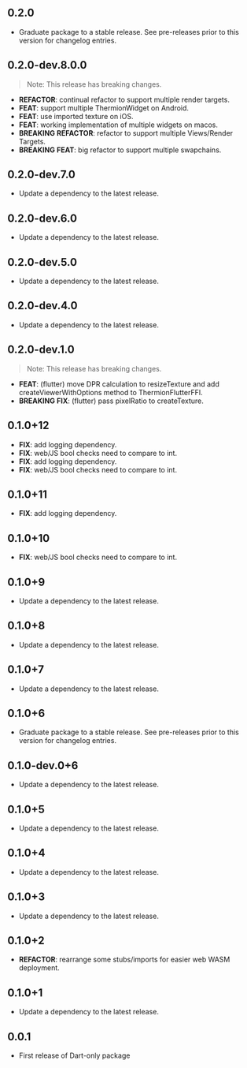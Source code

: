 ## 0.2.0

 - Graduate package to a stable release. See pre-releases prior to this version for changelog entries.

## 0.2.0-dev.8.0.0

> Note: This release has breaking changes.

 - **REFACTOR**: continual refactor to support multiple render targets.
 - **FEAT**: support multiple ThermionWidget on Android.
 - **FEAT**: use imported texture on iOS.
 - **FEAT**: working implementation of multiple widgets on macos.
 - **BREAKING** **REFACTOR**: refactor to support multiple Views/Render Targets.
 - **BREAKING** **FEAT**: big refactor to support multiple swapchains.

## 0.2.0-dev.7.0

 - Update a dependency to the latest release.

## 0.2.0-dev.6.0

 - Update a dependency to the latest release.

## 0.2.0-dev.5.0

 - Update a dependency to the latest release.

## 0.2.0-dev.4.0

 - Update a dependency to the latest release.

## 0.2.0-dev.1.0

> Note: This release has breaking changes.

 - **FEAT**: (flutter) move DPR calculation to resizeTexture and add createViewerWithOptions method to ThermionFlutterFFI.
 - **BREAKING** **FIX**: (flutter) pass pixelRatio to createTexture.

## 0.1.0+12

 - **FIX**: add logging dependency.
 - **FIX**: web/JS bool checks need to compare to int.
 - **FIX**: add logging dependency.
 - **FIX**: web/JS bool checks need to compare to int.

## 0.1.0+11

 - **FIX**: add logging dependency.

## 0.1.0+10

 - **FIX**: web/JS bool checks need to compare to int.

## 0.1.0+9

 - Update a dependency to the latest release.

## 0.1.0+8

 - Update a dependency to the latest release.

## 0.1.0+7

 - Update a dependency to the latest release.

## 0.1.0+6

 - Graduate package to a stable release. See pre-releases prior to this version for changelog entries.

## 0.1.0-dev.0+6

 - Update a dependency to the latest release.

## 0.1.0+5

 - Update a dependency to the latest release.

## 0.1.0+4

 - Update a dependency to the latest release.

## 0.1.0+3

 - Update a dependency to the latest release.

## 0.1.0+2

 - **REFACTOR**: rearrange some stubs/imports for easier web WASM deployment.

## 0.1.0+1

 - Update a dependency to the latest release.

## 0.0.1
* First release of Dart-only package
